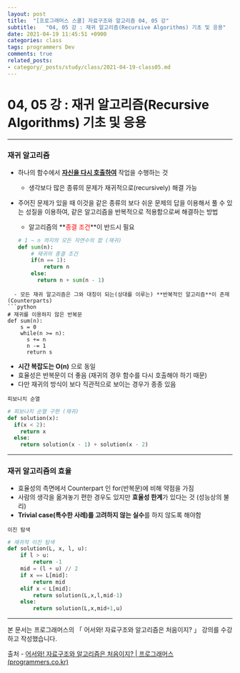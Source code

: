 ```yaml
---
layout: post
title:  "[프로그래머스 스쿨] 자료구조와 알고리즘 04, 05 강"
subtitle:   "04, 05 강 : 재귀 알고리즘(Recursive Algorithms) 기초 및 응용"
date: 2021-04-19 11:45:51 +0900
categories: class
tags: programmers Dev
comments: true
related_posts:
- category/_posts/study/class/2021-04-19-class05.md
---
```


# 04, 05 강 : 재귀 알고리즘(Recursive Algorithms) 기초 및 응용
---

### 재귀 알고리즘

- 하나의 함수에서 **<u>자신을 다시 호출하여</u>** 작업을 수행하는 것
  - 생각보다 많은 종류의 문제가 재귀적으로(recursively) 해결 가능


- 주어진 문제가 있을 때 이것을 같은 종류의 보다 쉬운 문제의 답을 이용해서 풀 수 있는 성질을 이용하여, 같은 알고리즘을 반복적으로 적용함으로써 해결하는 방법
  - 알고리즘의 **<span style="color:red">종결 조건</span>**이 반드시 필요
  ```python
  # 1 ~ n 까지의 모든 자연수의 합 (재귀)
  def sum(n):
      # 재귀의 종결 조건
      if(n == 1):
          return n
      else:
        return n + sum(n - 1)
```
  - 모든 재귀 알고리즘은 그와 대칭이 되는(상대를 이루는) **반복적인 알고리즘**이 존재(Counterparts)
```python
# 재귀를 이용하지 않은 반복문
def sum(n):
    s = 0
    while(n >= n):
      s += n
      n -= 1
      return s
```
  - **시간 복잡도는 O(n)** 으로 동일
  - 효율성은 반복문이 더 좋음 (재귀의 경우 함수를 다시 호출해야 하기 때문)
  - 다만 재귀의 방식이 보다 직관적으로 보이는 경우가 종종 있음

```피보나치 순열```
```python
# 피보나치 순열 구현 (재귀)
def solution(x):
  if(x < 2):
    return x
  else:
    return solution(x - 1) + solution(x - 2)
```

---

### 재귀 알고리즘의 효율

- 효율성의 측면에서 Counterpart 인 for(반복문)에 비해 약점을 가짐
- 사람의 생각을 옮겨놓기 편한 경우도 있지만 **효율성 한계**가 있다는 것 (성능상의 불리)
- **Trivial case(특수한 사례)를 고려하지 않는 실수**를 하지 않도록 해야함

```이진 탐색```
```python
# 재귀적 이진 탐색
def solution(L, x, l, u):
    if l > u:
        return -1
    mid = (l + u) // 2
    if x == L[mid]:
        return mid
    elif x < L[mid]:
        return solution(L,x,l,mid-1)
    else:
        return solution(L,x,mid+1,u)
```
---

본 문서는 프로그래머스의 「 어서와! 자료구조와 알고리즘은 처음이지? 」 강의를 수강하고 작성했습니다.



출처 - [어서와! 자료구조와 알고리즘은 처음이지? | 프로그래머스 (programmers.co.kr)](https://programmers.co.kr/learn/courses/57)
